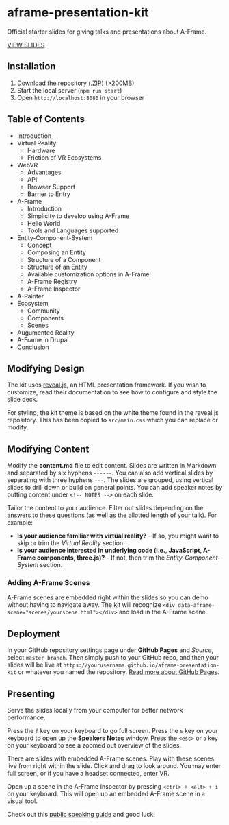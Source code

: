 # aframe-presentation-kit

Official starter slides for giving talks and presentations about A-Frame.

[VIEW SLIDES](https://aframe.io/aframe-presentation-kit/#/)

## Installation

1. [Download the repository (.ZIP)](http://github.com/aframevr/aframe-presentation-kit/zipball/master) (>200MB)
2. Start the local server (`npm run start`)
3. Open `http://localhost:8080` in your browser

## Table of Contents

- Introduction
- Virtual Reality
  - Hardware
  - Friction of VR Ecosystems
- WebVR
  - Advantages
  - API
  - Browser Support
  - Barrier to Entry
- A-Frame
  - Introduction
  - Simplicity to develop using A-Frame
  - Hello World
  - Tools and Languages supported
- Entity-Component-System
  - Concept
  - Composing an Entity
  - Structure of a Component
  - Structure of an Entity
  - Available customization options in A-Frame
  - A-Frame Registry
  - A-Frame Inspector
- A-Painter
- Ecosystem
  - Community
  - Components
  - Scenes
- Augumented Reality
- A-Frame in Drupal
- Conclusion

## Modifying Design

The kit uses [reveal.js](https://github.com/hakimel/reveal.js/), an HTML
presentation framework. If you wish to customize, read their documentation to
see how to configure and style the slide deck.

For styling, the kit theme is based on the white theme found in the reveal.js
repository. This has been copied to `src/main.css` which you can replace or
modify.

## Modifying Content

Modify the **content.md** file to edit content. Slides are written in Markdown
and separated by six hyphens `------`. You can also add vertical slides by
separating with three hyphens `---`. The slides are grouped, using vertical
slides to drill down or build on general points. You can add speaker notes
by putting content under `<!-- NOTES -->` on each slide.

Tailor the content to your audience. Filter out slides depending on the answers
to these questions (as well as the allotted length of your talk). For example:

- **Is your audience familiar with virtual reality?** - If so, you might want to skip or trim the *Virtual Reality* section.
- **Is your audience interested in underlying code (i.e., JavaScript, A-Frame components, three.js)?** - If not, then trim the *Entity-Component-System* section.

### Adding A-Frame Scenes

A-Frame scenes are embedded right within the slides so you can demo without
having to navigate away. The kit will recognize `<div
data-aframe-scene="scenes/yourscene.html"></div>` and load in the A-Frame
scene.

## Deployment

In your GitHub repository settings page under **GitHub Pages** and *Source*,
select `master branch`. Then simply push to your GitHub repo, and then your
slides will be live at `https://yourusername.github.io/aframe-presentation-kit`
or whatever you named the repository. [Read more about GitHub
Pages](https://github.com/blog/2228-simpler-github-pages-publishing).

## Presenting

Serve the slides locally from your computer for better network performance.

Press the `f` key on your keyboard to go full screen. Press the `s` key on your
keyboard to open up the **Speakers Notes** window. Press the `<esc>` or `o` key
on your keyboard to see a zoomed out overview of the slides.

There are slides with embedded A-Frame scenes. Play with these scenes live from
right within the slide. Click and drag to look around. You may enter full
screen, or if you have a headset connected, enter VR.

Open up a scene in the A-Frame Inspector by pressing `<ctrl> + <alt> + i` on
your keyboard. This will open up an embedded A-Frame scene in a visual tool.

Check out this [public speaking guide](http://speaking.io/) and good luck!
